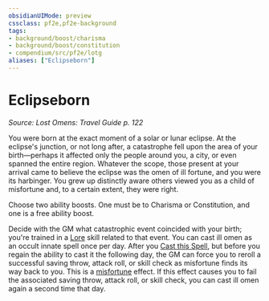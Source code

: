 ```yaml
---
obsidianUIMode: preview
cssclass: pf2e,pf2e-background
tags:
- background/boost/charisma
- background/boost/constitution
- compendium/src/pf2e/lotg
aliases: ["Eclipseborn"]
---
```

# Eclipseborn
*Source: Lost Omens: Travel Guide p. 122*  

You were born at the exact moment of a solar or lunar eclipse. At the eclipse's junction, or not long after, a catastrophe fell upon the area of your birth—perhaps it affected only the people around you, a city, or even spanned the entire region. Whatever the scope, those present at your arrival came to believe the eclipse was the omen of ill fortune, and you were its harbinger. You grew up distinctly aware others viewed you as a child of misfortune and, to a certain extent, they were right.

Choose two ability boosts. One must be to Charisma or Constitution, and one is a free ability boost.

Decide with the GM what catastrophic event coincided with your birth; you're trained in a [Lore](compendium/skills.md#Lore) skill related to that event. You can cast ill omen as an occult innate spell once per day. After you [Cast this Spell](rules/actions/cast-a-spell.md), but before you regain the ability to cast it the following day, the GM can force you to reroll a successful saving throw, attack roll, or skill check as misfortune finds its way back to you. This is a [misfortune](rules/traits/misfortune.md) effect. If this effect causes you to fail the associated saving throw, attack roll, or skill check, you can cast ill omen again a second time that day.